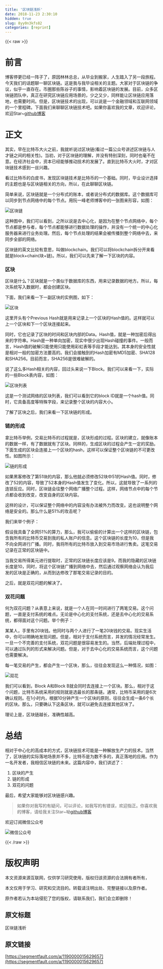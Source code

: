 ```yaml
---
title: '区块链浅析' 
date: 2018-11-23 2:30:10
hidden: true
slug: 8yy0n3kfs82
categories: [reprint]
---
```


{{< raw >}}
<h1 id="articleHeader0">&#x524D;&#x8A00;</h1><p>&#x535A;&#x5BA2;&#x505C;&#x66F4;&#x5DF2;&#x7ECF;&#x4E00;&#x9635;&#x5B50;&#x4E86;&#xFF0C;&#x539F;&#x56E0;&#x6797;&#x6797;&#x603B;&#x603B;&#xFF0C;&#x4ECE;&#x6BD5;&#x4E1A;&#x5230;&#x642C;&#x5BB6;&#xFF0C;&#x4EBA;&#x751F;&#x8E0F;&#x5165;&#x4E86;&#x53E6;&#x4E00;&#x6BB5;&#x65C5;&#x7A0B;&#x3002;&#x4ECA;&#x5929;&#x6211;&#x4EEC;&#x7684;&#x8BDD;&#x9898;&#x804A;&#x4E00;&#x804A;&#x533A;&#x5757;&#x94FE;&#x3002;&#x8FD9;&#x662F;&#x6211;&#x4E0E;&#x6211;&#x6BD5;&#x8BBE;&#x76F8;&#x5173;&#x7684;&#x4E3B;&#x9898;&#x3002;&#x5927;&#x5BB6;&#x5BF9;&#x4E8E;&#x533A;&#x5757;&#x94FE;&#x7684;&#x4E89;&#x8BAE;&#xFF0C;&#x4F3C;&#x4E4E;&#x4E00;&#x76F4;&#x5B58;&#x5728;&#x3002;&#x5E01;&#x5708;&#x90A3;&#x4E9B;&#x9648;&#x8C37;&#x5B50;&#x7684;&#x4E8B;&#x60C5;&#xFF0C;&#x5F71;&#x54CD;&#x7740;&#x533A;&#x5757;&#x94FE;&#x7684;&#x53D1;&#x5C55;&#x3002;&#x76EE;&#x524D;&#xFF0C;&#x4F17;&#x591A;&#x533A;&#x5757;&#x94FE;&#x56E2;&#x961F;&#x4E2D;&#xFF0C;&#x771F;&#x6B63;&#x5728;&#x7814;&#x7A76;&#x533A;&#x5757;&#x94FE;&#x5E94;&#x7528;&#x573A;&#x666F;&#x7684;&#xFF0C;&#x5C11;&#x4E4B;&#x53C8;&#x5C11;&#xFF0C;&#x540C;&#x6837;&#x80FD;&#x8BA9;&#x533A;&#x5757;&#x94FE;&#x5E94;&#x7528;&#x843D;&#x5730;&#xFF0C;&#x4E5F;&#x9700;&#x8981;&#x65F6;&#x95F4;&#x3002;&#x4F46;&#x662F;&#xFF0C;&#x533A;&#x5757;&#x94FE;&#x6280;&#x672F;&#x7684;&#x51FA;&#x73B0;&#xFF0C;&#x53EF;&#x4EE5;&#x8BF4;&#x662F;&#x4E00;&#x4E2A;&#x91D1;&#x878D;&#x9886;&#x57DF;&#x548C;&#x4E92;&#x8054;&#x7F51;&#x9886;&#x57DF;&#x7684;&#x4E00;&#x4E2A;&#x91CC;&#x7A0B;&#x7891;&#x3002;&#x4E0B;&#x9762;&#x6211;&#x4EEC;&#x6765;&#x804A;&#x804A;&#x533A;&#x5757;&#x94FE;&#x6280;&#x672F;&#x5427;&#x3002;&#x5982;&#x679C;&#x4F60;&#x559C;&#x6B22;&#x6211;&#x7684;&#x6587;&#x7AE0;&#xFF0C;&#x6B22;&#x8FCE;&#x8BC4;&#x8BBA;&#xFF0C;&#x6B22;&#x8FCE;Star~<a href="https://github.com/laizimo/zimo-article" rel="nofollow noreferrer" target="_blank">github&#x535A;&#x5BA2;</a></p><h1 id="articleHeader1">&#x6B63;&#x6587;</h1><p>&#x5176;&#x5B9E;&#xFF0C;&#x65E9;&#x5728;&#x6BD4;&#x7279;&#x5E01;&#x5927;&#x706B;&#x4E4B;&#x524D;&#xFF0C;&#x6211;&#x5C31;&#x542C;&#x8BF4;&#x8FC7;&#x533A;&#x5757;&#x94FE;(&#x770B;&#x8FC7;&#x4E00;&#x7BC7;&#x516C;&#x4F17;&#x53F7;&#x8BB2;&#x8FF0;&#x533A;&#x5757;&#x94FE;&#x4E0E;&#x4EBA;&#x624D;&#x94FE;&#x4E4B;&#x95F4;&#x7684;&#x76F8;&#x5173;&#x6027;)&#x3002;&#x5F53;&#x521D;&#xFF0C;&#x5BF9;&#x4E8E;&#x533A;&#x5757;&#x94FE;&#x7684;&#x7406;&#x89E3;&#xFF0C;&#x5E76;&#x6CA1;&#x6709;&#x7279;&#x522B;&#x6DF1;&#x523B;&#xFF0C;&#x540C;&#x65F6;&#x4E5F;&#x6BEB;&#x4E0D;&#x5728;&#x610F;&#x3002;&#x5728;&#x7ECF;&#x6D4E;&#x793E;&#x4F1A;&#x4E2D;&#xFF0C;&#x8D44;&#x672C;&#x5DF2;&#x7ECF;&#x80FD;&#x591F;&#x63A8;&#x52A8;&#x6280;&#x672F;&#x7684;&#x53D1;&#x5C55;&#x4E86;&#x3002;&#x76F4;&#x5230;&#x6BD4;&#x7279;&#x5E01;&#x5927;&#x706B;&#x65F6;&#xFF0C;&#x624D;&#x5BF9;&#x533A;&#x5757;&#x94FE;&#x6280;&#x672F;&#x611F;&#x5230;&#x4E00;&#x4E1D;&#x5174;&#x8DA3;&#x3002;</p><p>&#x770B;&#x8FC7;&#x6BD4;&#x7279;&#x5E01;&#x7684;&#x767D;&#x76AE;&#x4E66;&#xFF0C;&#x53D1;&#x73B0;&#x533A;&#x5757;&#x94FE;&#x6280;&#x672F;&#x662F;&#x6BD4;&#x7279;&#x5E01;&#x7684;&#x4E00;&#x4E2A;&#x57FA;&#x7840;&#x3002;&#x540C;&#x65F6;&#xFF0C;&#x6BD5;&#x4E1A;&#x8BBE;&#x8BA1;&#x9009;&#x62E9;&#x7684;&#x4E3B;&#x9898;&#x4E5F;&#x662F;&#x4E0E;&#x533A;&#x5757;&#x94FE;&#x76F8;&#x5173;&#x7684;&#x65B9;&#x5411;&#xFF0C;&#x6240;&#x4EE5;&#xFF0C;&#x5728;&#x6B64;&#x804A;&#x804A;&#x533A;&#x5757;&#x94FE;&#x3002;</p><p>&#x7B80;&#x5355;&#x6765;&#x8BF4;&#xFF0C;&#x533A;&#x5757;&#x94FE;&#x5C31;&#x662F;&#x4E00;&#x4E2A;&#x5206;&#x5E03;&#x5F0F;&#x7684;&#x8D26;&#x672C;&#xFF0C;&#x6216;&#x8005;&#x8BF4;&#x5206;&#x5E03;&#x5F0F;&#x7684;&#x6570;&#x636E;&#x5E93;&#x3002;&#x8FD9;&#x4E2A;&#x6570;&#x636E;&#x5E93;&#x53EF;&#x4EE5;&#x540C;&#x6B65;&#x5230;&#x8282;&#x70B9;&#x7F51;&#x7EDC;&#x4E2D;&#x7684;&#x6BCF;&#x4E2A;&#x8282;&#x70B9;&#x3002;&#x7528;&#x962E;&#x4E00;&#x5CF0;&#x8001;&#x5E08;&#x535A;&#x5BA2;&#x4E2D;&#x7684;&#x4E00;&#x5F20;&#x56FE;&#x6765;&#x5F62;&#x5BB9;&#xFF0C;&#x5982;&#x56FE;&#xFF1A;</p><p><span class="img-wrap"><img data-src="/img/remote/1460000012596125?w=700&amp;h=349" src="https://static.alili.tech/img/remote/1460000012596125?w=700&amp;h=349" alt="&#x533A;&#x5757;&#x94FE;" title="&#x533A;&#x5757;&#x94FE;" style="cursor:pointer;display:inline"></span></p><p>&#x8FD9;&#x79CD;&#x56FE;&#x4E2D;&#xFF0C;&#x6211;&#x4EEC;&#x53EF;&#x4EE5;&#x770B;&#x5230;&#xFF0C;&#x4E4B;&#x6240;&#x4EE5;&#x8BF4;&#x662F;&#x53BB;&#x4E2D;&#x5FC3;&#x5316;&#xFF0C;&#x662F;&#x56E0;&#x4E3A;&#x5728;&#x6574;&#x4E2A;&#x8282;&#x70B9;&#x7F51;&#x7EDC;&#x4E2D;&#xFF0C;&#x6BCF;&#x4E2A;&#x8282;&#x70B9;&#x90FD;&#x662F;&#x53C2;&#x4E0E;&#x8005;&#xFF0C;&#x6BCF;&#x4E2A;&#x8282;&#x70B9;&#x90FD;&#x80FD;&#x591F;&#x8FDB;&#x884C;&#x6570;&#x636E;&#x5904;&#x7406;&#x7684;&#x64CD;&#x4F5C;&#xFF0C;&#x5E76;&#x6CA1;&#x6709;&#x4E00;&#x4E2A;&#x7EDF;&#x4E00;&#x7684;&#x4E2D;&#x5FC3;&#x5316;&#x670D;&#x52A1;&#x5668;&#x6765;&#x8FDB;&#x884C;&#x4E1A;&#x52A1;&#x5904;&#x7406;&#x3002;&#x7136;&#x540E;&#xFF0C;&#x6BCF;&#x4E2A;&#x8282;&#x70B9;&#x5904;&#x7406;&#x7684;&#x7ED3;&#x679C;&#x4F1A;&#x88AB;&#x4F20;&#x64AD;&#x5230;&#x6574;&#x4E2A;&#x7F51;&#x7EDC;&#x4E2D;&#x53BB;&#xFF0C;&#x6765;&#x540C;&#x6B65;&#x5168;&#x90E8;&#x7684;&#x7F51;&#x7EDC;&#x3002;</p><p>&#x533A;&#x5757;&#x94FE;&#x7684;&#x82F1;&#x6587;&#x6BD4;&#x8F83;&#x6709;&#x610F;&#x601D;&#xFF0C;&#x53EB;&#x505A;blockchain&#x3002;&#x6211;&#x4EEC;&#x53EF;&#x4EE5;&#x5C06;blockchain&#x62C6;&#x5206;&#x5F00;&#x6765;&#x770B;&#x5C31;&#x662F;block+chain(&#x5757;+&#x94FE;)&#x3002;&#x6240;&#x4EE5;&#xFF0C;&#x6211;&#x4EEC;&#x53EF;&#x4EE5;&#x5148;&#x6765;&#x4E86;&#x89E3;&#x4E00;&#x4E0B;&#x533A;&#x5757;&#x7684;&#x5185;&#x5BB9;&#x3002;</p><h3 id="articleHeader2">&#x533A;&#x5757;</h3><p>&#x533A;&#x5757;&#x662F;&#x4EC0;&#x4E48;&#xFF1F;&#x533A;&#x5757;&#x5C31;&#x662F;&#x4E00;&#x4E2A;&#x7C7B;&#x4F3C;&#x4E8E;&#x6570;&#x636E;&#x5E93;&#x7684;&#x4E1C;&#x897F;&#xFF0C;&#x7528;&#x6765;&#x8BB0;&#x5F55;&#x6570;&#x636E;&#x7684;&#x5730;&#x65B9;&#x3002;&#x6240;&#x4EE5;&#xFF0C;&#x6BCF;&#x6B21;&#x7CFB;&#x7EDF;&#x5199;&#x5165;&#x6570;&#x636E;&#x65F6;&#xFF0C;&#x90FD;&#x4F1A;&#x521B;&#x5EFA;&#x533A;&#x5757;&#x3002;</p><p>&#x4E0B;&#x9762;&#xFF0C;&#x6211;&#x4EEC;&#x6765;&#x770B;&#x4E00;&#x4E0B;&#x4E00;&#x526F;&#x533A;&#x5757;&#x7684;&#x5B9E;&#x4F8B;&#x56FE;&#xFF0C;&#x5982;&#x4E0B;&#xFF1A;</p><p><span class="img-wrap"><img data-src="/img/remote/1460000006767313" src="https://static.alili.tech/img/remote/1460000006767313" alt="&#x533A;&#x5757;" title="&#x533A;&#x5757;" style="cursor:pointer"></span></p><p>&#x8FD9;&#x91CC;&#x5F00;&#x5934;&#x6709;&#x4E2A;Previous Hash&#x5C31;&#x662F;&#x7528;&#x6765;&#x8BB0;&#x5F55;&#x4E0A;&#x4E00;&#x4E2A;&#x533A;&#x5757;&#x7684;Hash&#x503C;&#x7684;&#x3002;&#x8FD9;&#x6837;&#x5C31;&#x53EF;&#x4EE5;&#x4E0A;&#x4E00;&#x4E2A;&#x533A;&#x5757;&#x548C;&#x4E0B;&#x4E00;&#x4E2A;&#x533A;&#x5757;&#x8FDE;&#x63A5;&#x8D77;&#x6765;&#x3002;</p><p>&#x540C;&#x65F6;&#xFF0C;&#x5B83;&#x4E5F;&#x8BB0;&#x5F55;&#x4E86;&#x533A;&#x5757;&#x7684;&#x65F6;&#x95F4;&#x548C;&#x533A;&#x5757;&#x5185;&#x90E8;&#x7684;Data&#x3002;Hash&#x503C;&#xFF0C;&#x5C31;&#x662F;&#x4E00;&#x79CD;&#x52A0;&#x5BC6;&#x540E;&#x5F97;&#x51FA;&#x6765;&#x7684;&#x5B57;&#x7B26;&#x4E32;&#x3002;Hash&#x662F;&#x4E00;&#x79CD;&#x5355;&#x5411;&#x52A0;&#x5BC6;&#xFF0C;&#x73B0;&#x5B9E;&#x4E2D;&#x5F88;&#x5C11;&#x51FA;&#x73B0;Hash&#x78B0;&#x649E;&#x7684;&#x4E8B;&#x4EF6;&#x3002;&#x4E00;&#x822C;&#x800C;&#x8A00;&#xFF0C;Hash&#x503C;&#x7684;&#x7834;&#x89E3;&#x53EA;&#x80FD;&#x4F7F;&#x7528;&#x53EA;&#x80FD;&#x4F7F;&#x7528;&#x5F69;&#x8679;&#x8868;&#x7B49;&#x624B;&#x6BB5;&#x624D;&#x80FD;&#x8FBE;&#x5230;&#x3002;&#x5176;&#x672C;&#x8EAB;&#x7684;&#x5B89;&#x5168;&#x6027;&#x5C31;&#x662F;&#x76F8;&#x5BF9;&#x4E00;&#x822C;&#x7684;&#x52A0;&#x5BC6;&#x65B9;&#x6CD5;&#x8981;&#x9AD8;&#x7684;&#x3002;&#x6211;&#x4EEC;&#x4F1A;&#x63A5;&#x89E6;&#x5230;&#x7684;Hash&#x52A0;&#x5BC6;&#x6709;MD5&#x52A0;&#x5BC6;&#x3001;SHA128&#x548C;SHA256&#x3002;&#x76EE;&#x524D;&#x800C;&#x8A00;&#xFF0C;SHA256&#x662F;&#x5F88;&#x96BE;&#x7834;&#x89E3;&#x7684;&#x3002;</p><p>&#x8BF4;&#x4E86;&#x8FD9;&#x4E48;&#x591A;Hash&#x76F8;&#x5173;&#x7684;&#x5185;&#x5BB9;&#xFF0C;&#x56DE;&#x8FC7;&#x5934;&#x6765;&#x8BF4;&#x4E00;&#x4E0B;Block&#x3002;&#x6211;&#x4EEC;&#x53EF;&#x4EE5;&#x6765;&#x770B;&#x4E00;&#x4E0B;&#xFF0C;&#x5B9E;&#x9645;&#x7684;&#x4E00;&#x4E9B;Block&#x8868;&#x5185;&#x5BB9;&#xFF0C;&#x5982;&#x56FE;&#xFF1A;</p><p><span class="img-wrap"><img data-src="/img/remote/1460000015629660?w=1213&amp;h=438" src="https://static.alili.tech/img/remote/1460000015629660?w=1213&amp;h=438" alt="&#x533A;&#x5757;&#x5217;&#x8868;" title="&#x533A;&#x5757;&#x5217;&#x8868;" style="cursor:pointer;display:inline"></span></p><p>&#x8FD9;&#x662F;&#x4E00;&#x4E2A;&#x6D4B;&#x8BD5;&#x7F51;&#x7EDC;&#x7684;&#x533A;&#x5757;&#x5217;&#x8868;&#xFF0C;&#x6211;&#x4EEC;&#x53EF;&#x4EE5;&#x770B;&#x5230;&#x5B83;&#x7684;block ID&#x5C31;&#x662F;&#x4E00;&#x4E2A;hash&#x503C;&#x3002;&#x540C;&#x65F6;&#xFF0C;&#x5B83;&#x5177;&#x5907;&#x9AD8;&#x5EA6;&#x7B49;&#x7279;&#x6B8A;&#x5B57;&#x6BB5;&#xFF0C;&#x6765;&#x8BB0;&#x5F55;&#x6574;&#x4E2A;&#x533A;&#x5757;&#x7684;&#x5185;&#x5BB9;&#x5927;&#x5C0F;&#x3002;</p><p>&#x4E86;&#x89E3;&#x4E86;&#x533A;&#x5757;&#x4E4B;&#x540E;&#xFF0C;&#x6211;&#x4EEC;&#x6765;&#x770B;&#x4E00;&#x4E0B;&#x533A;&#x5757;&#x94FE;&#x7684;&#x5F62;&#x6210;&#x3002;</p><h3 id="articleHeader3">&#x94FE;&#x7684;&#x5F62;&#x6210;</h3><p>&#x62FF;&#x6BD4;&#x7279;&#x5E01;&#x4E3E;&#x4F8B;&#xFF0C;&#x4EA4;&#x6613;&#x6BD4;&#x7279;&#x5E01;&#x7684;&#x8FC7;&#x7A0B;&#x5C31;&#x662F;&#xFF0C;&#x533A;&#x5757;&#x5F62;&#x6210;&#x7684;&#x8FC7;&#x7A0B;&#x3002;&#x533A;&#x5757;&#x7684;&#x5EFA;&#x7ACB;&#xFF0C;&#x5C31;&#x50CF;&#x8D26;&#x672C;&#x7684;&#x6570;&#x636E;&#x4E00;&#x6837;&#xFF0C;&#x6709;&#x4E86;&#x6570;&#x636E;&#x5C31;&#x6709;&#x4E86;&#x533A;&#x5757;&#x3002;&#x540C;&#x6837;&#x7684;&#xFF0C;&#x751F;&#x6210;&#x533A;&#x5757;&#x7684;&#x8FC7;&#x7A0B;&#x4F1A;&#x4EA7;&#x751F;&#x4E00;&#x5B9A;&#x7684;&#x5956;&#x52B1;&#x3002;&#x4E0B;&#x9762;&#x751F;&#x6210;&#x7684;&#x533A;&#x5757;&#x4F1A;&#x8FDE;&#x63A5;&#x4E0A;&#x4E00;&#x4E2A;&#x533A;&#x5757;&#x7684;hash&#xFF0C;&#x8FD9;&#x6837;&#x53EF;&#x4EE5;&#x4FDD;&#x8BC1;&#x6574;&#x4E2A;&#x533A;&#x5757;&#x94FE;&#x7684;&#x4E0D;&#x53EF;&#x66F4;&#x6539;&#x6027;&#x3002;&#x5982;&#x56FE;&#x6240;&#x793A;&#xFF1A;</p><p><span class="img-wrap"><img data-src="/img/remote/1460000012596128?w=638&amp;h=250" src="https://static.alili.tech/img/remote/1460000012596128?w=638&amp;h=250" alt="&#x94FE;&#x7684;&#x5F62;&#x6210;" title="&#x94FE;&#x7684;&#x5F62;&#x6210;" style="cursor:pointer;display:inline"></span></p><p>&#x5982;&#x679C;&#x9ED1;&#x5BA2;&#x4FEE;&#x6539;&#x4E86;&#x7B2C;51&#x5757;&#x7684;&#x5185;&#x5BB9;&#xFF0C;&#x90A3;&#x4E48;&#x4ED6;&#x5C31;&#x5FC5;&#x987B;&#x4FEE;&#x6539;52&#x5757;&#x4E2D;51&#x7684;Hash&#x503C;&#x3002;&#x540C;&#x65F6;&#xFF0C;&#x4FEE;&#x6539;&#x4E86;52&#x7684;&#x5185;&#x5BB9;&#xFF0C;&#x5BFC;&#x81F4;&#x4E86;52&#x672C;&#x8EAB;&#x7684;Hash&#x503C;&#x53D1;&#x751F;&#x4E86;&#x53D8;&#x5316;&#x3002;&#x6240;&#x4EE5;&#xFF0C;&#x8FD9;&#x5C31;&#x5BFC;&#x81F4;&#x4E86;&#x4E00;&#x7CFB;&#x5217;&#x7684;&#x8FDE;&#x9501;&#x53CD;&#x5E94;&#x3002;&#x540C;&#x65F6;&#xFF0C;&#x533A;&#x5757;&#x94FE;&#x4F1A;&#x5F80;&#x6574;&#x4E2A;&#x7F51;&#x7EDC;&#x5E7F;&#x64AD;&#x6574;&#x4E2A;&#x8FC7;&#x7A0B;&#x3002;&#x8FD9;&#x6837;&#xFF0C;&#x7F51;&#x7EDC;&#x8282;&#x70B9;&#x4E2D;&#x7684;&#x6BCF;&#x4E2A;&#x8282;&#x70B9;&#x90FD;&#x4F1A;&#x6536;&#x5230;&#x6539;&#x53D8;&#xFF0C;&#x6539;&#x53D8;&#x81EA;&#x8EAB;&#x7684;&#x533A;&#x5757;&#x5185;&#x5BB9;&#x3002;</p><p>&#x8FD9;&#x6837;&#x7684;&#x8BBE;&#x8BA1;&#xFF0C;&#x53EF;&#x4EE5;&#x4FDD;&#x8BC1;&#x6574;&#x4E2A;&#x7F51;&#x7EDC;&#x4E2D;&#x7684;&#x5185;&#x5BB9;&#x6CA1;&#x6709;&#x529E;&#x6CD5;&#x88AB;&#x5916;&#x529B;&#x800C;&#x6539;&#x53D8;&#x3002;&#x8FD9;&#x4E5F;&#x8BF4;&#x660E;&#x6574;&#x4E2A;&#x7F51;&#x7EDC;&#x662F;&#x5B89;&#x5168;&#x7684;&#x3002;&#x90A3;&#x4E48;&#x4EC0;&#x4E48;&#x662F;51%&#x7684;&#x653B;&#x51FB;&#x5462;&#xFF1F;</p><p>&#x6211;&#x4EEC;&#x6765;&#x4E3E;&#x4E2A;&#x4F8B;&#x5B50;&#xFF1A;</p><p>&#x5047;&#x8BBE;&#x6211;&#x5177;&#x5907;&#x4E86;&#x5168;&#x7F51;51%&#x7684;&#x7B97;&#x529B;&#xFF0C;&#x90A3;&#x4E48;&#xFF0C;&#x6211;&#x53EF;&#x4EE5;&#x5077;&#x5077;&#x7684;&#x8BA1;&#x7B97;&#x51FA;&#x4E00;&#x4E2A;&#x8FD9;&#x6837;&#x7684;&#x533A;&#x5757;&#x94FE;&#xFF0C;&#x5305;&#x542B;&#x6211;&#x6240;&#x6709;&#x7684;&#x6BD4;&#x7279;&#x5E01;&#x4EA4;&#x6613;&#x5230;&#x6211;&#x7684;&#x79C1;&#x4EBA;&#x8D26;&#x6237;&#x7684;&#x4FE1;&#x606F;&#x3002;&#x8FD9;&#x4E2A;&#x533A;&#x5757;&#x94FE;&#x7684;&#x957F;&#x5EA6;&#x4E3A;10&#xFF0C;&#x4F46;&#x662F;&#x6211;&#x4E0D;&#x5411;&#x5168;&#x7F51;&#x8FDB;&#x884C;&#x5E7F;&#x64AD;&#x3002;&#x540C;&#x65F6;&#xFF0C;&#x6211;&#x5C06;&#x6240;&#x6709;&#x7684;&#x6BD4;&#x7279;&#x5E01;&#x653E;&#x5165;&#x5230;&#x4EA4;&#x6613;&#x5E02;&#x573A;&#x8FDB;&#x884C;&#x552E;&#x5356;&#x3002;&#x8FD9;&#x7B14;&#x4EA4;&#x6613;&#x8BB0;&#x5F55;&#x5728;&#x6B63;&#x5E38;&#x7684;&#x533A;&#x5757;&#x94FE;&#x4E2D;&#x3002;</p><p>&#x5F53;&#x6211;&#x4EA4;&#x6613;&#x6240;&#x5F97;&#x7F8E;&#x5143;&#x8FDB;&#x884C;&#x63D0;&#x53D6;&#x65F6;&#xFF0C;&#x6B63;&#x5E38;&#x7684;&#x533A;&#x5757;&#x94FE;&#x957F;&#x5EA6;&#x5E94;&#x8BE5;&#x662F;9&#x3002;&#x800C;&#x6211;&#x7684;&#x9690;&#x85CF;&#x7684;&#x533A;&#x5757;&#x94FE;&#x957F;&#x5EA6;&#x662F;10&#xFF0C;&#x540C;&#x65F6;&#xFF0C;&#x5C06;&#x8FD9;&#x4E2A;&#x533A;&#x5757;&#x94FE;&#x5E7F;&#x64AD;&#x5230;&#x7F51;&#x7EDC;&#x4E2D;&#x53BB;&#xFF0C;&#x7136;&#x540E;&#x901A;&#x8FC7;&#x89C2;&#x5BDF;&#x7F51;&#x7EDC;&#x4F1A;&#x8BA4;&#x4E3A;&#x6211;&#x540E;&#x53D1;&#x7684;&#x533A;&#x5757;&#x662F;&#x6B63;&#x786E;&#x7684;&#xFF0C;&#x4ECE;&#x800C;&#x5230;&#x8FBE;&#x4FEE;&#x6539;&#x4E86;&#x90A3;&#x7B14;&#x4EA4;&#x6613;&#x8BB0;&#x5F55;&#x7684;&#x76EE;&#x7684;&#x3002;</p><p>&#x4E4B;&#x540E;&#xFF0C;&#x5C31;&#x662F;&#x53CC;&#x82B1;&#x95EE;&#x9898;&#x7684;&#x89E3;&#x51B3;&#x4E86;&#x3002;</p><h3 id="articleHeader4">&#x53CC;&#x82B1;&#x95EE;&#x9898;</h3><p>&#x4F55;&#x4E3A;&#x53CC;&#x82B1;&#x95EE;&#x9898;&#xFF1F;&#x4ECE;&#x8868;&#x610F;&#x4E0A;&#x6765;&#x8BF4;&#xFF0C;&#x5C31;&#x662F;&#x4E00;&#x4E2A;&#x4EBA;&#x5728;&#x540C;&#x4E00;&#x65F6;&#x95F4;&#x8FDB;&#x884C;&#x4E86;&#x4E24;&#x7B14;&#x4EA4;&#x6613;&#x3002;&#x8FD9;&#x4E2A;&#x95EE;&#x9898;&#xFF0C;&#x4E00;&#x76F4;&#x662F;&#x652F;&#x4ED8;&#x7CFB;&#x7EDF;&#x7684;&#x96BE;&#x70B9;&#x3002;&#x65E0;&#x8BBA;&#x662F;&#x4E2D;&#x5FC3;&#x5316;&#x7684;&#x652F;&#x4ED8;&#x7CFB;&#x7EDF;&#xFF0C;&#x8FD8;&#x662F;&#x53BB;&#x4E2D;&#x5FC3;&#x5316;&#x7684;&#x4EA4;&#x6613;&#x7CFB;&#x7EDF;&#xFF0C;&#x90FD;&#x5F97;&#x9762;&#x5BF9;&#x8FD9;&#x4E2A;&#x95EE;&#x9898;&#x3002;&#x4E3E;&#x4E2A;&#x4F8B;&#x5B50;&#xFF1A;</p><p>&#x67D0;&#x67D0;&#x4EBA;&#xFF0C;&#x624B;&#x91CC;&#x6709;20&#x5757;&#x94B1;&#x3002;&#x4ED6;&#x540C;&#x65F6;&#x4E0E;&#x4E24;&#x4E2A;&#x4EBA;&#x8FDB;&#x884C;&#x4E86;&#x4E00;&#x7B14;20&#x5757;&#x94B1;&#x7684;&#x4EA4;&#x6613;&#x3002;&#x73B0;&#x5B9E;&#x751F;&#x6D3B;&#x4E2D;&#xFF0C;&#x4F60;&#x53EF;&#x4EE5;&#x660E;&#x786E;&#x5730;&#x53D1;&#x73B0;&#x95EE;&#x9898;&#x3002;&#x4F46;&#x662F;&#xFF0C;&#x76F8;&#x5BF9;&#x4E8E;&#x652F;&#x4ED8;&#x7CFB;&#x7EDF;&#x800C;&#x8A00;&#xFF0C;&#x5E76;&#x53D1;&#x7684;&#x60C5;&#x51B5;&#x7ECF;&#x5E38;&#x53D1;&#x751F;&#x3002;&#x4E00;&#x65E6;&#x4E00;&#x4E2A;&#x4E0D;&#x5B8C;&#x5584;&#x7684;&#x652F;&#x4ED8;&#x7CFB;&#x7EDF;&#xFF0C;&#x53CC;&#x82B1;&#x95EE;&#x9898;&#x662F;&#x5F88;&#x5BB9;&#x6613;&#x53D1;&#x751F;&#x7684;&#x3002;&#x5F53;&#x7136;&#xFF0C;&#x540E;&#x7AEF;&#x5904;&#x7406;&#x8FC7;&#x7A0B;&#x4E2D;&#xFF0C;&#x53EF;&#x4EE5;&#x901A;&#x8FC7;&#x961F;&#x5217;&#x7684;&#x5F62;&#x5F0F;&#x6765;&#x89E3;&#x51B3;&#x95EE;&#x9898;&#x3002;&#x4F46;&#x662F;&#xFF0C;&#x5BF9;&#x4E8E;&#x53BB;&#x4E2D;&#x5FC3;&#x5316;&#x7684;&#x4EA4;&#x6613;&#x7CFB;&#x7EDF;&#x800C;&#x8A00;&#xFF0C;&#x8FD9;&#x4E2A;&#x95EE;&#x9898;&#x4E5F;&#x9700;&#x8981;&#x89E3;&#x51B3;&#x3002;</p><p>&#x6BCF;&#x4E00;&#x7B14;&#x4EA4;&#x6613;&#x7684;&#x4EA7;&#x751F;&#xFF0C;&#x90FD;&#x4F1A;&#x4EA7;&#x751F;&#x4E00;&#x4E2A;&#x533A;&#x5757;&#xFF0C;&#x90A3;&#x4E48;&#xFF0C;&#x5F80;&#x5F80;&#x4F1A;&#x53D1;&#x73B0;&#x8FD9;&#x4E48;&#x4E00;&#x79CD;&#x60C5;&#x51B5;&#xFF0C;&#x5982;&#x56FE;&#xFF1A;</p><p><span class="img-wrap"><img data-src="/img/remote/1460000012596132?w=390&amp;h=130" src="https://static.alili.tech/img/remote/1460000012596132?w=390&amp;h=130" alt="&#x53CC;&#x82B1;" title="&#x53CC;&#x82B1;" style="cursor:pointer;display:inline"></span></p><p>&#x6211;&#x4EEC;&#x53EF;&#x4EE5;&#x770B;&#x5230;&#xFF0C;Block A&#x548C;Block B&#x5C31;&#x4F1A;&#x540C;&#x65F6;&#x53BB;&#x8FDE;&#x63A5;&#x4E0A;&#x4E00;&#x4E2A;&#x533A;&#x5757;&#x3002;&#x90A3;&#x4E48;&#xFF0C;&#x76F8;&#x5BF9;&#x4E8E;&#x8FD9;&#x4E2A;&#x95EE;&#x9898;&#xFF0C;&#x6BD4;&#x7279;&#x5E01;&#x7CFB;&#x7EDF;&#x91C7;&#x7528;&#x7684;&#x89C4;&#x5219;&#x5C31;&#x662F;&#x9009;&#x6700;&#x957F;&#x7684;&#x90A3;&#x6761;&#x94FE;&#x3002;&#x901A;&#x5E38;&#xFF0C;&#x6BD4;&#x7279;&#x5E01;&#x91C7;&#x7528;&#x7684;&#x662F;6&#x6B21;&#x786E;&#x8BA4;&#x89C4;&#x5219;&#x3002;&#x5728;1&#x5C0F;&#x65F6;&#x5185;&#xFF0C;&#x6839;&#x636E;10&#x5206;&#x949F;&#x4EA7;&#x751F;&#x4E00;&#x4E2A;&#x533A;&#x5757;&#x7684;&#x539F;&#x5219;&#xFF0C;&#x5F80;&#x5F80;&#x4F1A;&#x751F;&#x6210;&#x4E00;&#x6761;6&#x4E2A;&#x957F;&#x7684;&#x533A;&#x5757;&#x3002;&#x90A3;&#x4E48;&#xFF0C;&#x53EA;&#x8981;&#x786E;&#x8BA4;&#x4E0B;&#x8FD9;&#x6761;&#x533A;&#x5757;&#xFF0C;&#x5C31;&#x53EF;&#x4EE5;&#x907F;&#x514D;&#x53BB;&#x8FDE;&#x63A5;&#x5176;&#x4ED6;&#x533A;&#x5757;&#x4E86;&#x3002;</p><p>&#x7406;&#x8BBA;&#x4E0A;&#x662F;&#xFF0C;&#x533A;&#x5757;&#x94FE;&#x8D8A;&#x957F;&#xFF0C;&#x51C6;&#x786E;&#x6027;&#x8D8A;&#x9AD8;&#x3002;</p><h1 id="articleHeader5">&#x603B;&#x7ED3;</h1><p>&#x76F8;&#x5BF9;&#x4E8E;&#x4E2D;&#x5FC3;&#x5316;&#x7684;&#x9AD8;&#x6210;&#x672C;&#x7684;&#x65B9;&#x5F0F;&#xFF0C;&#x533A;&#x5757;&#x94FE;&#x6280;&#x672F;&#x53EF;&#x80FD;&#x662F;&#x4E00;&#x79CD;&#x89E3;&#x653E;&#x751F;&#x4EA7;&#x529B;&#x7684;&#x6280;&#x672F;&#x3002;&#x5F53;&#x7136;&#x4E86;&#xFF0C;&#x533A;&#x5757;&#x94FE;&#x7684;&#x5B9E;&#x9645;&#x843D;&#x5730;&#x573A;&#x666F;&#x5E76;&#x4E0D;&#x591A;&#xFF0C;&#x6BD4;&#x7279;&#x5E01;&#x662F;&#x4E3A;&#x6570;&#x4E0D;&#x591A;&#x7684;&#xFF0C;&#x771F;&#x6B63;&#x843D;&#x5730;&#x7684;&#x5E94;&#x7528;&#x3002;&#x4F5C;&#x4E3A;&#x4E00;&#x540D;&#x5F00;&#x53D1;&#x8005;&#xFF0C;&#x6211;&#x76F8;&#x4FE1;&#x533A;&#x5757;&#x94FE;&#x7684;&#x672A;&#x6765;&#x3002;&#x8FD9;&#x7BC7;&#x5185;&#x5BB9;&#x4E2D;&#xFF0C;&#x6211;&#x4EEC;&#x8BB2;&#x8FF0;&#x4E86;&#xFF1A;</p><ol><li>&#x533A;&#x5757;&#x7684;&#x4EA7;&#x751F;</li><li>&#x94FE;&#x7684;&#x5F62;&#x6210;</li><li>&#x53CC;&#x82B1;&#x7684;&#x95EE;&#x9898;</li></ol><p>&#x6700;&#x540E;&#xFF0C;&#x5E0C;&#x671B;&#x5927;&#x5BB6;&#x80FD;&#x591F;&#x5BF9;&#x533A;&#x5757;&#x94FE;&#x611F;&#x5174;&#x8DA3;&#x3002;</p><blockquote>&#x5982;&#x679C;&#x4F60;&#x5BF9;&#x6211;&#x5199;&#x7684;&#x6709;&#x7591;&#x95EE;&#xFF0C;&#x53EF;&#x4EE5;&#x8BC4;&#x8BBA;&#xFF0C;&#x5982;&#x6211;&#x5199;&#x7684;&#x6709;&#x9519;&#x8BEF;&#xFF0C;&#x6B22;&#x8FCE;&#x6307;&#x6B63;&#x3002;&#x4F60;&#x559C;&#x6B22;&#x6211;&#x7684;&#x535A;&#x5BA2;&#xFF0C;&#x8BF7;&#x7ED9;&#x6211;&#x5173;&#x6CE8;Star~&#x5466;<a href="https://github.com/laizimo/zimo-article" rel="nofollow noreferrer" target="_blank">github&#x535A;&#x5BA2;</a></blockquote><p>&#x6B22;&#x8FCE;&#x8BA2;&#x9605;&#x5FAE;&#x4FE1;&#x516C;&#x4F17;&#x53F7;</p><p><span class="img-wrap"><img data-src="/img/remote/1460000015629661" src="https://static.alili.tech/img/remote/1460000015629661" alt="&#x5FAE;&#x4FE1;&#x516C;&#x4F17;&#x53F7;" title="&#x5FAE;&#x4FE1;&#x516C;&#x4F17;&#x53F7;" style="cursor:pointer;display:inline"></span></p>
{{< /raw >}}

# 版权声明
本文资源来源互联网，仅供学习研究使用，版权归该资源的合法拥有者所有，

本文仅用于学习、研究和交流目的。转载请注明出处、完整链接以及原作者。

原作者若认为本站侵犯了您的版权，请联系我们，我们会立即删除！

## 原文标题
区块链浅析

## 原文链接
[https://segmentfault.com/a/1190000015629657](https://segmentfault.com/a/1190000015629657)

